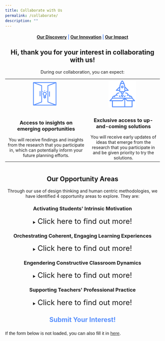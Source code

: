 ```yaml
---
title: Collaborate with Us
permalink: /collaborate/
description: ""
---
```

<center><h4 style="color:#578ffe;"><a href="#discovery">Our Discovery</a>  |  <a href="#innovation">Our Innovation</a>  |  <a href="#impact">Our Impact</a></h4></center>

<center><h2>Hi, thank you for your interest in collaborating with us!</h2></center>

<center>During our collaboration, you can expect:</center>
<div style="overflow-x:auto;">
<table>
  <tbody><tr>
    <th style="text-align: center"><img src="/images/Collaborate/opportunity.png" style="width:30%; display: inline; margin-right:0.5rem"></th>
    <th style="text-align: center"><img src="/images/Collaborate/rocket-launch.png" style="width:40%; display: inline; margin-right:0.5rem"></th>
  </tr>
  <tr>
		<td style="text-align: center"><h3>Access to insights on emerging opportunities</h3>You will receive findings and insights from the research that you participate in, which can potentially inform your future planning efforts.</td>
		<td style="text-align: center"><h3>Exclusive access to up-and-coming solutions</h3>You will receive early updates of ideas that emerge from the research that you participate in and be given priority to try the solutions.</td>
  </tr>
</tbody></table>
	</div>
	
<center><h2>Our Opportunity Areas</h2></center>
<center>Through our use of design thinking and human centric methodologies, we have identified 4 opportunity areas to explore. They are:</center>

<center><h3>Activating Students' Intrinsic Motivation</h3></center>
<center><details>
<summary><font size="+2">Click here to find out more!</font></summary><font size="+1">
<center>Encouraging discovery of interests and strengths, student autonomy in learning, and appetite for individual expression and growth through:</center>
<div style="overflow-x:auto;">
<table>
  <tbody><tr>
    <th style="text-align: center"><img src="/images/Collaborate/opportunity.png" style="width:30%; display: inline; margin-right:0.5rem"></th>
		<th style="text-align: center"><b>Learning Gamified</b>
			<br>How might we...</th>
  </tr>
  <tr>
		<td style="text-align: center"><h3><img src="/images/Collaborate/rocket-launch.png" style="width:40%; display: inline; margin-right:0.5rem"></h3></td>
		<td style="text-align: center"><b>Monitoring and Self-Regulation in Practical-based Lessons</b>
			<br>How might we...</td>
  </tr>
</tbody></table>
	</div>
</font></details></center>

<center><h3>Orchestrating Coherent, Engaging Learning Experiences</h3></center>
<center><details>
<summary><font size="+2">Click here to find out more!</font></summary>
<font size="+1">
<center>Encouraging discovery of interests and strengths, student autonomy in learning, and appetite for individual expression and growth through:</center>
	<h4>Learning Gamified</h4>
	How might we...
	<h4>Monitoring and Self-Regulation in Practical-based Lessons</h4>
	How might we...
	</font>
</details>
</center>

<center><h3>Engendering Constructive Classroom Dynamics</h3></center>
<center><details>
<summary><font size="+2">Click here to find out more!</font></summary><font size="+1">
<center>Encouraging discovery of interests and strengths, student autonomy in learning, and appetite for individual expression and growth through:</center>
<div style="overflow-x:auto;">
<table>
  <tbody><tr>
    <th style="text-align: center"><img src="/images/Collaborate/opportunity.png" style="width:30%; display: inline; margin-right:0.5rem"></th>
		<th style="text-align: center"><b>Learning Gamified</b>
			<br>How might we...</th>
  </tr>
  <tr>
		<td style="text-align: center"><h3><img src="/images/Collaborate/rocket-launch.png" style="width:40%; display: inline; margin-right:0.5rem"></h3></td>
		<td style="text-align: center"><b>Monitoring and Self-Regulation in Practical-based Lessons</b>
			<br>How might we...</td>
  </tr>
</tbody></table>
	</div>
</font></details></center>

<center><h3>Supporting Teachers' Professional Practice</h3></center>
<center><details>
<summary><font size="+2">Click here to find out more!</font></summary><font size="+1">
<center>Encouraging discovery of interests and strengths, student autonomy in learning, and appetite for individual expression and growth through:</center>
<div style="overflow-x:auto;">
<table>
  <tbody><tr>
    <th style="text-align: center"><img src="/images/Collaborate/opportunity.png" style="width:30%; display: inline; margin-right:0.5rem"></th>
		<th style="text-align: center"><b>Learning Gamified</b>
			<br>How might we...</th>
  </tr>
  <tr>
		<td style="text-align: center"><h3><img src="/images/Collaborate/rocket-launch.png" style="width:40%; display: inline; margin-right:0.5rem"></h3></td>
		<td style="text-align: center"><b>Monitoring and Self-Regulation in Practical-based Lessons</b>
			<br>How might we...</td>
  </tr>
</tbody></table>
	</div>
</font></details></center>

<center><h2 style="color:#578ffe;">Submit Your Interest!</h2></center>
<div style="font-family: Sans-Serif;
    font-size: 15px;
    color: #000;
    opacity: 0.9;
    padding-top: 5px;
    padding-bottom: 8px;">
  If the form below is not loaded, you can also fill it in
  <a href="https://form.gov.sg/64219949b69f640012ee18ea">here</a>.
</div>